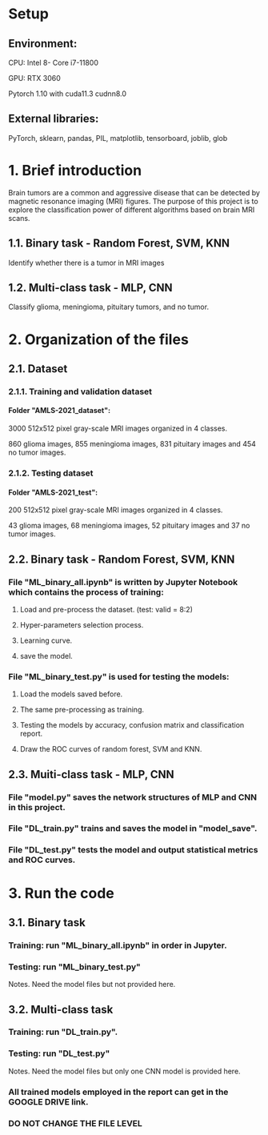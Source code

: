 # Setup

## Environment: 

CPU: Intel 8- Core i7-11800

GPU: RTX 3060

Pytorch 1.10 with cuda11.3 cudnn8.0

## External libraries:

PyTorch, sklearn, pandas, PIL, matplotlib,  tensorboard, joblib, glob

# 1. Brief introduction

Brain tumors are a common and aggressive disease that can be detected by magnetic resonance imaging (MRI) figures. The purpose of this project is to explore the classification power of different algorithms based on brain MRI scans.

## 1.1. Binary task - Random Forest, SVM, KNN

Identify whether there is a tumor in MRI images

## 1.2. Multi-class task - MLP, CNN

Classify glioma, meningioma,  pituitary tumors, and no tumor.

# 2. Organization of the files

## 2.1. Dataset

### 2.1.1. Training and validation dataset

#### Folder "AMLS-2021_dataset": 

3000 512x512 pixel gray-scale MRI images organized in 4  classes.

860 glioma images, 855 meningioma images, 831 pituitary images and 454 no tumor images.

### 2.1.2. Testing dataset

#### Folder "AMLS-2021_test": 

200 512x512 pixel gray-scale MRI images organized in 4  classes.

43 glioma images, 68 meningioma images, 52 pituitary images and 37 no tumor images.

## 2.2. Binary task - Random Forest, SVM, KNN

### File "ML_binary_all.ipynb"  is written by Jupyter Notebook which contains the process of training:

1. Load and pre-process the dataset. (test: valid = 8:2)

2. Hyper-parameters selection process.

3. Learning curve.

4. save the model.

### File "ML_binary_test.py" is used for testing the models:

1. Load the models saved before.

2. The same pre-processing as training.

3. Testing the models by accuracy, confusion matrix and classification report.

4. Draw the ROC curves of random forest, SVM and KNN.

## 2.3. Muiti-class task - MLP, CNN

### File "model.py" saves the network structures of MLP and CNN in this project.

### File "DL_train.py" trains and saves the model in "model_save".

### File "DL_test.py" tests the model and output statistical metrics and ROC curves.

# 3. Run the code

## 3.1. Binary task

### Training: run "ML_binary_all.ipynb" in order in Jupyter.

### Testing: run "ML_binary_test.py"

Notes. Need the model files but not provided here.

## 3.2. Multi-class task

### Training: run "DL_train.py".

### Testing: run "DL_test.py"

Notes. Need the model files but only one CNN model is provided here.

### All trained models employed in the report can get in the GOOGLE DRIVE link.

### DO NOT CHANGE THE FILE LEVEL

























